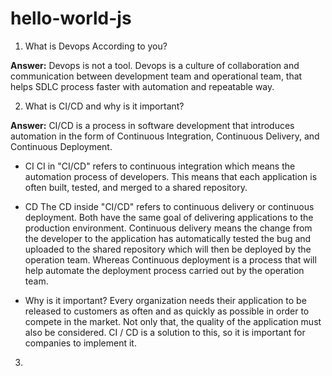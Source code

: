 # hello-world-js

1. What is Devops According to you?

**Answer:**
Devops is not a tool. Devops is a culture of collaboration and communication between development team and  operational team, that helps SDLC process faster with automation and repeatable way.

2. What is CI/CD and why is it important?

**Answer:**
CI/CD is a process in software development that introduces automation in the form of Continuous Integration, Continuous Delivery, and Continuous Deployment. 

- CI
CI in "CI/CD" refers to continuous integration which means the automation process of developers. This means that each application is often built, tested, and merged to a shared repository.

- CD
The CD inside "CI/CD" refers to continuous delivery or continuous deployment. Both have the same goal of delivering applications to the production environment. Continuous delivery means the change from the developer to the application has automatically tested the bug and uploaded to the shared repository which will then be deployed by the operation team. Whereas Continuous deployment is a process that will help automate the deployment process carried out by the operation team.

- Why is it important? 
Every organization needs their application to be released to customers as often and as quickly as possible in order to compete in the market. Not only that, the quality of the application must also be considered. CI / CD is a solution to this, so it is important for companies to implement it.

3. 
